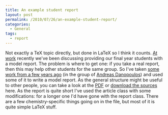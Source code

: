 ```yaml
---
title: An example student report
layout: post
permalink: /2010/07/26/an-example-student-report/
categories:
  - General
tags:
  - report
---
```

Not exactly a TeX topic directly, but done in LaTeX so I think it counts. [At work](http://www.uea.ac.uk/che) recently we've been discussing providing our final year students with a model report. The problem is where to get one: if you take a real report, then this may help other students for the same group. So I've taken [some work from a few years ago](http://dx.doi.org/10.1016/j.jorganchem.2006.08.023) (in the group of [Andreas Danopoulos](http://www.soton.ac.uk/chemistry/research/danopoulos/danopoulos.html)) and used some of it to write a model report. As the general structure might be useful to other people, you can take a look at the [PDF](/uploads/2010/07/Example-report.pdf) or [download the sources](/uploads/2010/07/Example-report.zip) here. As the report is quite short I've used the article class with some modifications: for a longer one I'd have gone with the report class. There are a few chemistry-specific things going on in the file, but most of it is quite simple LaTeX stuff.
